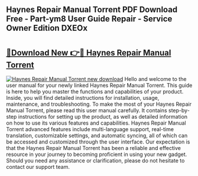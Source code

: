## Haynes Repair Manual Torrent PDF Download Free - Part-ym8 User Guide Repair - Service Owner Edition DXEOx

# <h2><a href="http://bc46480.oget.top/?id=Haynes+Repair+Manual+Torrent">🔗Download New 👉🔴 Haynes Repair Manual Torrent</a></h2>

[![Haynes Repair Manual Torrent new download](https://i.imgur.com/5g1atiW.png)](http://bc46480.oget.top/?id=Haynes+Repair+Manual+Torrent)
Hello and welcome to the user manual for your newly linked Haynes Repair Manual Torrent. This guide is here to help you master the functions and capabilities of your product. Inside, you will find detailed instructions for installation, usage, maintenance, and troubleshooting. To make the most of your Haynes Repair Manual Torrent, please read this user manual carefully. It contains step-by-step instructions for setting up the product, as well as detailed information on how to use its various features and capabilities. Haynes Repair Manual Torrent advanced features include multi-language support, real-time translation, customizable settings, and automatic syncing, all of which can be accessed and customized through the user interface. Our expectation is that the Haynes Repair Manual Torrent has been a reliable and effective resource in your journey to becoming proficient in using your new gadget. Should you need any assistance or clarification, please do not hesitate to contact our support team.
